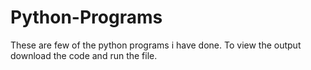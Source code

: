 # Python-Programs

These are few of the python programs i have done. To view the output download the code and run the file.
